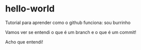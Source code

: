 # hello-world
Tutorial para aprender como o github funciona: sou burrinho

Vamos ver se entendi o que é um branch e o que é um commit!

Acho que entendi!
